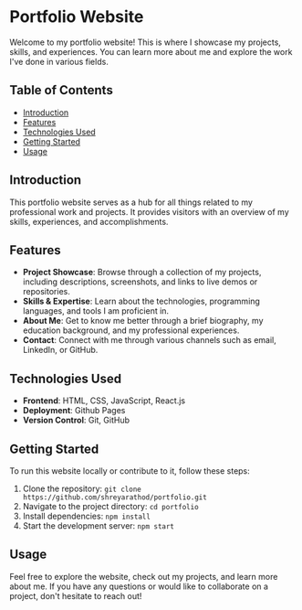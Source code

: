 # Portfolio Website

Welcome to my portfolio website! This is where I showcase my projects, skills, and experiences. You can learn more about me and explore the work I've done in various fields.

## Table of Contents

- [Introduction](#introduction)
- [Features](#features)
- [Technologies Used](#technologies-used)
- [Getting Started](#getting-started)
- [Usage](#usage)


## Introduction

This portfolio website serves as a hub for all things related to my professional work and projects. It provides visitors with an overview of my skills, experiences, and accomplishments.

## Features

- **Project Showcase**: Browse through a collection of my projects, including descriptions, screenshots, and links to live demos or repositories.
- **Skills & Expertise**: Learn about the technologies, programming languages, and tools I am proficient in.
- **About Me**: Get to know me better through a brief biography, my education background, and my professional experiences.
- **Contact**: Connect with me through various channels such as email, LinkedIn, or GitHub.

## Technologies Used

- **Frontend**: HTML, CSS, JavaScript, React.js
- **Deployment**: Github Pages
- **Version Control**: Git, GitHub

## Getting Started

To run this website locally or contribute to it, follow these steps:

1. Clone the repository: `git clone https://github.com/shreyarathod/portfolio.git`
2. Navigate to the project directory: `cd portfolio`
3. Install dependencies: `npm install`
4. Start the development server: `npm start`

## Usage

Feel free to explore the website, check out my projects, and learn more about me. If you have any questions or would like to collaborate on a project, don't hesitate to reach out!

